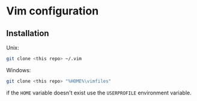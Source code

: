 # Vim configuration

## Installation

Unix:

```sh
git clone <this repo> ~/.vim
```

Windows:

```sh
git clone <this repo> "%HOME%\vimfiles"
```

if the `HOME` variable doesn't exist use the `USERPROFILE` environment variable.
